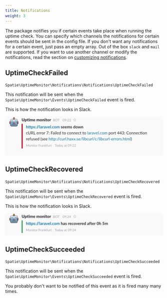 ```yaml
---
title: Notifications
weight: 3
---
```


The package notifies you if certain events take place when running the uptime check. You can specify which channels the notifications for certain events should be sent in the config file. If you don't want any notifications for a certain event, just pass an empty array. Out of the box `slack` and `mail` are supported. If you want to use another channel or modify the notifications, read the section on [customizing notifications](https://docs.spatie.be/laravel-uptime-monitor/v3/advanced-usage/customizing-notifications).

## UptimeCheckFailed

`Spatie\UptimeMonitor\Notifications\Notifications\UptimeCheckFailed`

This notification will be sent when the `Spatie\UptimeMonitor\Events\UptimeCheckFailed` event is fired.

This is how the notification looks in Slack.

<img src="./../images/monitor-failed.jpg" class="screenshot -slack" />

## UptimeCheckRecovered

`Spatie\UptimeMonitor\Notifications\Notifications\UptimeCheckRecovered`

This notification will be sent when the `Spatie\UptimeMonitor\Events\UptimeCheckRecovered` event is fired.

This is how the notification looks in Slack.

<img src="./../images/monitor-recovered.jpg" class="screenshot -slack" />

## UptimeCheckSucceeded

`Spatie\UptimeMonitor\Notifications\Notifications\UptimeCheckSucceeded`

This notification will be sent when the `Spatie\UptimeMonitor\Events\UptimeCheckSucceeded` event is fired.

You probably don't want to be notified of this event as it is fired many many times. 
